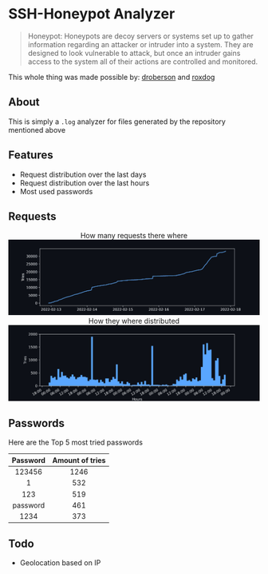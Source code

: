 # SSH-Honeypot Analyzer
> Honeypot: Honeypots are decoy servers or systems set up to gather information regarding an attacker or intruder into a system. They are designed to look vulnerable to attack, but once an intruder gains access to the system all of their actions are controlled and monitored.
 
 This whole thing was made possible by: [droberson](https://github.com/droberson/ssh-honeypot) and [roxdog](https://github.com/olanga)

## About
This is simply a `.log` analyzer for files generated by the repository mentioned above

## Features
- Request distribution over the last days
- Request distribution over the last hours
- Most used passwords

## Requests
<div align="center">How many requests there where
 <img src=https://github.com/NotNanook/SSH-Honeypot/blob/main/images/requestDistributionGH.jpg>
 How they where distributed
 <img src=https://github.com/NotNanook/SSH-Honeypot/blob/main/images/requestOverDaysGH.jpg>
</div>


## Passwords
Here are the Top 5 most tried passwords

| Password      | Amount of tries |
| :-------------: |:-------------:|
| 123456    | 1246 |
| 1         | 532 |
| 123 | 519 |
| password | 461 |
| 1234 | 373 |

## Todo
- Geolocation based on IP

